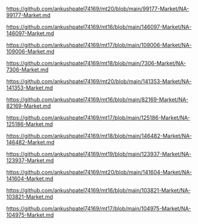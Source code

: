 <p><a href="https://github.com/ankushpatel74169/mt20/blob/main/99177-Market/NA-99177-Market.md">https://github.com/ankushpatel74169/mt20/blob/main/99177-Market/NA-99177-Market.md</a></p><p><a href="https://github.com/ankushpatel74169/mt16/blob/main/146097-Market/NA-146097-Market.md">https://github.com/ankushpatel74169/mt16/blob/main/146097-Market/NA-146097-Market.md</a></p><p><a href="https://github.com/ankushpatel74169/mt17/blob/main/109006-Market/NA-109006-Market.md">https://github.com/ankushpatel74169/mt17/blob/main/109006-Market/NA-109006-Market.md</a></p><p><a href="https://github.com/ankushpatel74169/mt18/blob/main/7306-Market/NA-7306-Market.md">https://github.com/ankushpatel74169/mt18/blob/main/7306-Market/NA-7306-Market.md</a></p><p><a href="https://github.com/ankushpatel74169/mt20/blob/main/141353-Market/NA-141353-Market.md">https://github.com/ankushpatel74169/mt20/blob/main/141353-Market/NA-141353-Market.md</a></p><p><a href="https://github.com/ankushpatel74169/mt16/blob/main/82169-Market/NA-82169-Market.md">https://github.com/ankushpatel74169/mt16/blob/main/82169-Market/NA-82169-Market.md</a></p><p><a href="https://github.com/ankushpatel74169/mt17/blob/main/125186-Market/NA-125186-Market.md">https://github.com/ankushpatel74169/mt17/blob/main/125186-Market/NA-125186-Market.md</a></p><p><a href="https://github.com/ankushpatel74169/mt18/blob/main/146482-Market/NA-146482-Market.md">https://github.com/ankushpatel74169/mt18/blob/main/146482-Market/NA-146482-Market.md</a></p><p><a href="https://github.com/ankushpatel74169/mt19/blob/main/123937-Market/NA-123937-Market.md">https://github.com/ankushpatel74169/mt19/blob/main/123937-Market/NA-123937-Market.md</a></p><p><a href="https://github.com/ankushpatel74169/mt20/blob/main/141604-Market/NA-141604-Market.md">https://github.com/ankushpatel74169/mt20/blob/main/141604-Market/NA-141604-Market.md</a></p><p><a href="https://github.com/ankushpatel74169/mt16/blob/main/103821-Market/NA-103821-Market.md">https://github.com/ankushpatel74169/mt16/blob/main/103821-Market/NA-103821-Market.md</a></p><p><a href="https://github.com/ankushpatel74169/mt17/blob/main/104975-Market/NA-104975-Market.md">https://github.com/ankushpatel74169/mt17/blob/main/104975-Market/NA-104975-Market.md</a></p>
